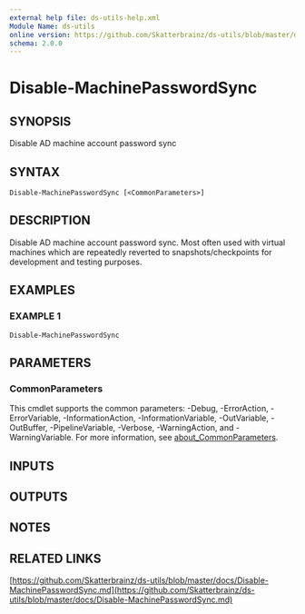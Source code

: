 ```yaml
---
external help file: ds-utils-help.xml
Module Name: ds-utils
online version: https://github.com/Skatterbrainz/ds-utils/blob/master/docs/Disable-MachinePasswordSync.md
schema: 2.0.0
---
```


# Disable-MachinePasswordSync

## SYNOPSIS
Disable AD machine account password sync

## SYNTAX

```
Disable-MachinePasswordSync [<CommonParameters>]
```

## DESCRIPTION
Disable AD machine account password sync.
Most often used with
virtual machines which are repeatedly reverted to snapshots/checkpoints
for development and testing purposes.

## EXAMPLES

### EXAMPLE 1
```
Disable-MachinePasswordSync
```

## PARAMETERS

### CommonParameters
This cmdlet supports the common parameters: -Debug, -ErrorAction, -ErrorVariable, -InformationAction, -InformationVariable, -OutVariable, -OutBuffer, -PipelineVariable, -Verbose, -WarningAction, and -WarningVariable. For more information, see [about_CommonParameters](http://go.microsoft.com/fwlink/?LinkID=113216).

## INPUTS

## OUTPUTS

## NOTES

## RELATED LINKS

[https://github.com/Skatterbrainz/ds-utils/blob/master/docs/Disable-MachinePasswordSync.md](https://github.com/Skatterbrainz/ds-utils/blob/master/docs/Disable-MachinePasswordSync.md)

